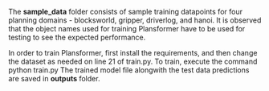 The **sample_data** folder consists of sample training datapoints for four planning domains - blocksworld, gripper, driverlog, and hanoi. It is observed that the object names used for training Plansformer have to be used for testing to see the expected performance.

In order to train Plansformer, first install the requirements, and then change the dataset as needed on line 21 of train.py. To train, execute the command
    python train.py
The trained model file alongwith the test data predictions are saved in **outputs** folder.
